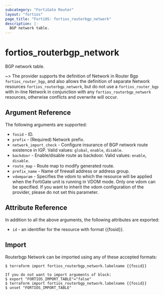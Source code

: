 ```yaml
---
subcategory: "FortiGate Router"
layout: "fortios"
page_title: "FortiOS: fortios_routerbgp_network"
description: |-
  BGP network table.
---
```


# fortios_routerbgp_network
BGP network table.

~> The provider supports the definition of Network in Router Bgp `fortios_router_bgp`, and also allows the definition of separate Network resources `fortios_routerbgp_network`, but do not use a `fortios_router_bgp` with in-line Network in conjunction with any `fortios_routerbgp_network` resources, otherwise conflicts and overwrite will occur.



## Argument Reference

The following arguments are supported:

* `fosid` - ID.
* `prefix` - (Required) Network prefix.
* `network_import_check` - Configure insurance of BGP network route existence in IGP. Valid values: `global`, `enable`, `disable`.
* `backdoor` - Enable/disable route as backdoor. Valid values: `enable`, `disable`.
* `route_map` - Route map to modify generated route.
* `prefix_name` - Name of firewall address or address group.
* `vdomparam` - Specifies the vdom to which the resource will be applied when the FortiGate unit is running in VDOM mode. Only one vdom can be specified. If you want to inherit the vdom configuration of the provider, please do not set this parameter.


## Attribute Reference

In addition to all the above arguments, the following attributes are exported:
* `id` - an identifier for the resource with format {{fosid}}.

## Import

Routerbgp Network can be imported using any of these accepted formats:
```
$ terraform import fortios_routerbgp_network.labelname {{fosid}}

If you do not want to import arguments of block:
$ export "FORTIOS_IMPORT_TABLE"="false"
$ terraform import fortios_routerbgp_network.labelname {{fosid}}
$ unset "FORTIOS_IMPORT_TABLE"
```

